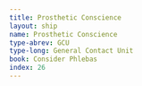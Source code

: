```yaml
---
title: Prosthetic Conscience
layout: ship
name: Prosthetic Conscience
type-abrev: GCU
type-long: General Contact Unit
book: Consider Phlebas
index: 26
---
```


